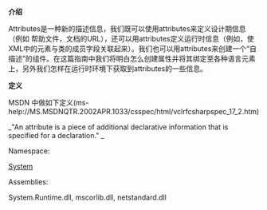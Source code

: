 **介绍**

Attributes是一种新的描述信息，我们既可以使用attributes来定义设计期信息（例如 帮助文件，文档的URL），还可以用attributes定义运行时信息（例如，使XML中的元素与类的成员字段关联起来）。我们也可以用attributes来创建一个“自描述”的组件。在这篇指南中我们将明白怎么创建属性并将其绑定至各种语言元素上，另外我们怎样在运行时环境下获取到attributes的一些信息。

**定义**

MSDN 中做如下定义\(ms-help://MS.MSDNQTR.2002APR.1033/csspec/html/vclrfcsharpspec\_17\_2.htm\)

_"An attribute is a piece of additional declarative information that is specified for a declaration." _

Namespace:

[System](https://docs.microsoft.com/zh-cn/dotnet/api/system?view=netframework-4.7.1)

Assemblies:

System.Runtime.dll, mscorlib.dll, netstandard.dll

